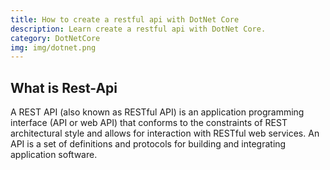 ```yaml
---
title: How to create a restful api with DotNet Core
description: Learn create a restful api with DotNet Core.
category: DotNetCore
img: img/dotnet.png
---
```


## What is Rest-Api
A REST API (also known as RESTful API) is an application programming interface (API or web API) that conforms to the constraints of
 REST architectural style and allows for interaction with RESTful web services.
An API is a set of definitions and protocols for building and integrating application software.

